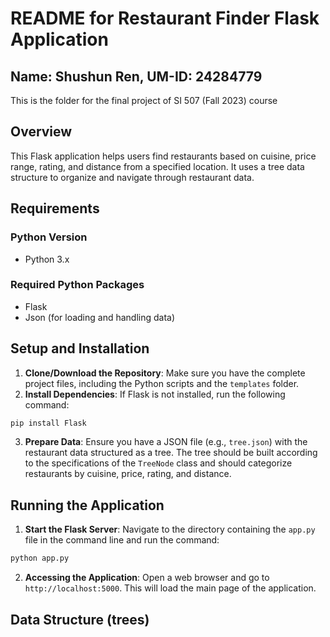 # README for Restaurant Finder Flask Application
## Name: Shushun Ren, UM-ID: 24284779
This is the folder for the final project of SI 507 (Fall 2023) course

## Overview
This Flask application helps users find restaurants based on cuisine, price range, rating, and distance from a specified location. It uses a tree data structure to organize and navigate through restaurant data.

## Requirements
### Python Version
- Python 3.x

### Required Python Packages
- Flask
- Json (for loading and handling data)

## Setup and Installation
1. **Clone/Download the Repository**: Make sure you have the complete project files, including the Python scripts and the `templates` folder.
2. **Install Dependencies**: If Flask is not installed, run the following command:
```python
pip install Flask
```
3. **Prepare Data**: Ensure you have a JSON file (e.g., `tree.json`) with the restaurant data structured as a tree. The tree should be built according to the specifications of the `TreeNode` class and should categorize restaurants by cuisine, price, rating, and distance.

## Running the Application
1. **Start the Flask Server**: Navigate to the directory containing the `app.py` file in the command line and run the command:
```python
python app.py
```
2. **Accessing the Application**: Open a web browser and go to `http://localhost:5000`. This will load the main page of the application.

## Data Structure (trees)
